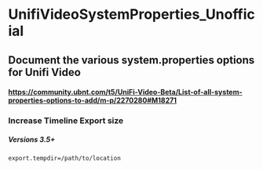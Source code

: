 # UnifiVideoSystemProperties_Unofficial
## Document the various system.properties options for Unifi Video
#### https://community.ubnt.com/t5/UniFi-Video-Beta/List-of-all-system-properties-options-to-add/m-p/2270280#M18271


### Increase Timeline Export size
##### **Versions** 3.5+

```
export.tempdir=/path/to/location
```


